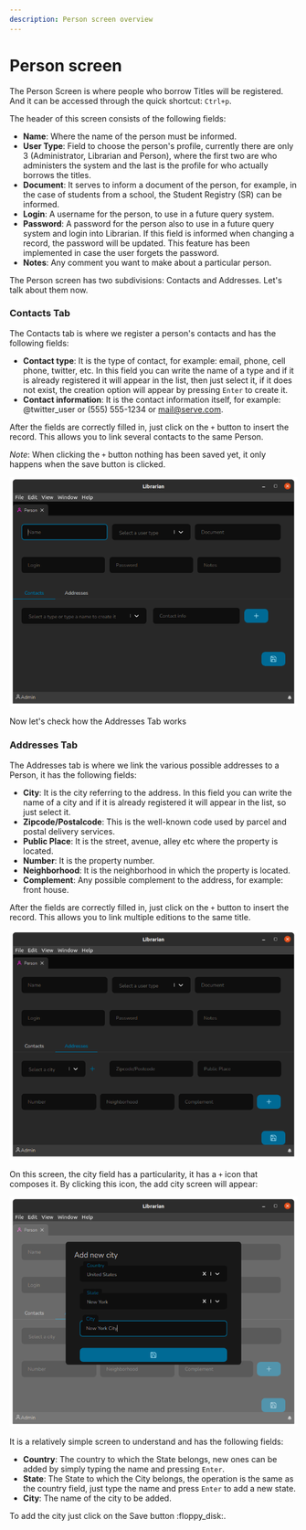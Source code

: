 ```yaml
---
description: Person screen overview
---
```


# Person screen

The Person Screen is where people who borrow Titles will be registered. And it can be accessed through the quick shortcut: `Ctrl+p`.

The header of this screen consists of the following fields:

* **Name**: Where the name of the person must be informed.
* **User Type**: Field to choose the person's profile, currently there are only 3 (Administrator, Librarian and Person), where the first two are who administers the system and the last is the profile for who actually borrows the titles.
* **Document**: It serves to inform a document of the person, for example, in the case of students from a school, the Student Registry (SR) can be informed.
* **Login**: A username for the person, to use in a future query system.
* **Password**: A password for the person also to use in a future query system and login into Librarian. If this field is informed when changing a record, the password will be updated. This feature has been implemented in case the user forgets the password.
* **Notes**: Any comment you want to make about a particular person.

The Person screen has two subdivisions: Contacts and Addresses. Let's talk about them now.

### Contacts Tab

The Contacts tab is where we register a person's contacts and has the following fields:

* **Contact type**: It is the type of contact, for example: email, phone, cell phone, twitter, etc. In this field you can write the name of a type and if it is already registered it will appear in the list, then just select it, if it does not exist, the creation option will appear by pressing `Enter` to create it.
* **Contact information**: It is the contact information itself, for example: @twitter\_user or (555) 555-1234 or mail@serve.com.

After the fields are correctly filled in, just click on the `+` button to insert the record. This allows you to link several contacts to the same Person.



_Note_: When clicking the `+` button nothing has been saved yet, it only happens when the save button is clicked.

![Person Screen with Contacts Tab](../.gitbook/assets/librarian-person-contacts.png)

Now let's check how the Addresses Tab works

### Addresses Tab

The Addresses tab is where we link the various possible addresses to a Person, it has the following fields:

* **City**: It is the city referring to the address. In this field you can write the name of a city and if it is already registered it will appear in the list, so just select it.
* **Zipcode/Postalcode**: This is the well-known code used by parcel and postal delivery services.
* **Public Place**: It is the street, avenue, alley etc where the property is located.
* **Number**: It is the property number.
* **Neighborhood**: It is the neighborhood in which the property is located.
* **Complement**: Any possible complement to the address, for example: front house.

After the fields are correctly filled in, just click on the `+` button to insert the record. This allows you to link multiple editions to the same title.

![Person screen with Addresses Tab](../.gitbook/assets/librarian-person-addresses.png)

On this screen, the city field has a particularity, it has a `+` icon that composes it. By clicking this icon, the add city screen will appear:

![Person Screen Addresses Tab - Add City](../.gitbook/assets/librarian-person-addresses-city.png)

It is a relatively simple screen to understand and has the following fields:

* **Country**: The country to which the State belongs, new ones can be added by simply typing the name and pressing `Enter`.
* **State**: The State to which the City belongs, the operation is the same as the country field, just type the name and press `Enter` to add a new state.
* **City**: The name of the city to be added.

To add the city just click on the Save button :floppy\_disk:.
